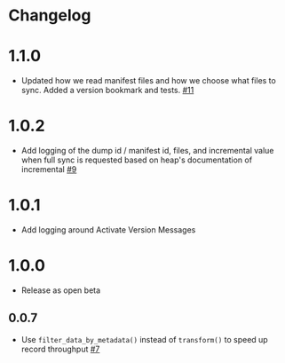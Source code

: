 # Changelog

# 1.1.0
  * Updated how we read manifest files and how we choose what files to sync. Added a version bookmark and tests. [#11](https://github.com/singer-io/tap-heap/pull/11)

# 1.0.2
  * Add logging of the dump id / manifest id, files, and incremental value when full sync is requested based on heap's documentation of incremental [#9](https://github.com/singer-io/tap-heap/pull/9)

# 1.0.1
  * Add logging around Activate Version Messages

# 1.0.0
  * Release as open beta

## 0.0.7
  * Use `filter_data_by_metadata()` instead of `transform()` to speed up record throughput [#7](https://github.com/singer-io/tap-heap/pull/7)
